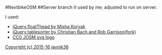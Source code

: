 #NextbikeOSM
##Server branch
It used by me; adjusted to run on server.

I used:
* [jQuery.floatThead by Misha Koryak](http://mkoryak.github.io/floatThead/)<br>
* [jQuery.tablesorter by Christian Bach and Rob Garrison(fork)](http://mottie.github.io/tablesorter/docs/index.html)<br>
* [CC0 JOSM svg logo](http://wiki.openstreetmap.org/wiki/File:JOSM_Logo_2014.svg)<br>

[Copyright (c) 2015-16 javnik36](https://github.com/javnik36/NextbikeOSM/blob/master/LICENCE)
